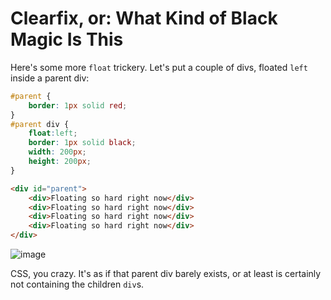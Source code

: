 # Clearfix, or: What Kind of Black Magic Is This

Here's some more `float` trickery. Let's put a couple of divs, floated `left` inside a parent div:

```css
#parent {
	border: 1px solid red;
}
#parent div {
	float:left;
	border: 1px solid black;
	width: 200px;
	height: 200px;
}
```

```html
<div id="parent">
	<div>Floating so hard right now</div>
	<div>Floating so hard right now</div>
	<div>Floating so hard right now</div>
	<div>Floating so hard right now</div>
</div>
```

![image](http://i.imgur.com/u6kQ3jg.png)

CSS, you crazy. It's as if that parent div barely exists, or at least is certainly not containing the children `div`s.